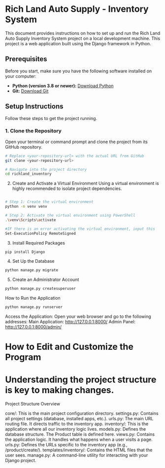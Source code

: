 # Rich Land Auto Supply - Inventory System

This document provides instructions on how to set up and run the Rich Land Auto Supply Inventory System project on a local development machine. This project is a web application built using the Django framework in Python.

## Prerequisites

Before you start, make sure you have the following software installed on your computer:

*   **Python (version 3.8 or newer):** [Download Python](https://www.python.org/downloads/)
*   **Git:** [Download Git](https://git-scm.com/downloads/)

## Setup Instructions

Follow these steps to get the project running.

### 1. Clone the Repository

Open your terminal or command prompt and clone the project from its GitHub repository.

```bash
# Replace <your-repository-url> with the actual URL from GitHub
git clone <your-repository-url>

# Navigate into the project directory
cd richland_inventory

```
2. Create and Activate a Virtual Environment
Using a virtual environment is highly recommended to isolate project dependencies.

```bash

# Step 1: Create the virtual environment
python -m venv venv

# Step 2: Activate the virtual environment using PowerShell
.\venv\Scripts\activate

#IF there is an error activating the virtual environment, input this
Set-ExecutionPolicy RemoteSigned
```
3. Install Required Packages
   
```bash
pip install Django

```
4. Set Up the Database
 ```bash
python manage.py migrate

```
5. Create an Administrator Account

 ```bash
python manage.py createsuperuser

```
How to Run the Application

 ```bash
python manage.py runserver

```
Access the Application:
Open your web browser and go to the following addresses:
Main Application: http://127.0.0.1:8000/
Admin Panel: http://127.0.0.1:8000/admin/


# How to Edit and Customize the Program
# Understanding the project structure is key to making changes.
Project Structure Overview

core/: This is the main project configuration directory.
settings.py: Contains all project settings (database, installed apps, etc.).
urls.py: The main URL routing file. It directs traffic to the inventory app.
inventory/: This is the application where all our inventory logic lives.
models.py: Defines the database structure. The Product table is defined here.
views.py: Contains the application logic. It handles what happens when a user visits a page.
urls.py: Defines the URLs specific to the inventory app (e.g., /product/create/).
templates/inventory/: Contains the HTML files that the user sees.
manage.py: A command-line utility for interacting with your Django project.
